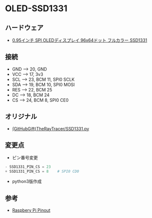 # OLED-SSD1331

## ハードウェア

* [0.95インチ SPI OLEDディスプレイ 96x64ドット フルカラー SSD1331](https://www.amazon.co.jp/gp/product/B0711RKXB5/)

## 接続

* GND --> 20, GND
* VCC --> 17, 3v3
* SCL --> 23, BCM 11, SPI0 SCLK
* SDA --> 19, BCM 10, SPI0 MOSI
* RES --> 22, BCM 25
* DC  --> 18, BCM 24
* CS  --> 24, BCM 8, SPI0 CE0

## オリジナル

* [(GitHubGift)TheRayTracer/SSD1331.py](https://gist.github.com/TheRayTracer/dd12c498e3ecb9b8b47f)

## 変更点

* ピン番号変更

```python:*.py
- SSD1331_PIN_CS = 23
+ SSD1331_PIN_CS = 8	# SPI0 CD0
```
* python3版作成

## 参考

* [Raspbery Pi Pinout](https://pinout.xyz/pinout/spi)

